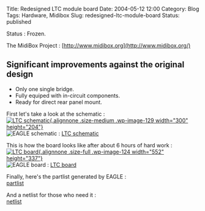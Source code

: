 Title: Redesigned LTC module board
Date: 2004-05-12 12:00
Category: Blog
Tags: Hardware, Midibox
Slug: redesigned-ltc-module-board
Status: published

<!-- Navigation -->Status : Frozen.

The MidiBox Project : [http://www.midibox.org](http://www.midibox.org/)

Significant improvements against the original design
----------------------------------------------------

-   Only one single bridge.
-   Fully equiped with in-circuit components.
-   Ready for direct rear panel mount.

First let's take a look at the schematic :  
[![LTC
schematic](/images/schematic2-300x204.png "LTC schematic"){.alignnone
.size-medium .wp-image-129 width="300"
height="204"}](/images/schematic2.png)  
![EAGLE schematic](/images/sch.png) : [LTC
schematic](/files/ltc.sch)

This is how the board looks like after about 6 hours of hard work :  
[![LTC
board](/images/board2.png "LTC board"){.alignnone
.size-full .wp-image-124 width="552"
height="337"}](/images/board2.png)  
![EAGLE board](/images/brd.png) : [LTC
board](h/files/)

Finally, here's the partlist generated by EAGLE :  
[partlist](/files/partlist2.txt)

And a netlist for those who need it :  
[netlist](/files/netlist2.txt)
